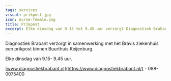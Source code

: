 ```yaml
---
tags: services
visual: prikpost.jpg
icon: nurse-female.png
title: Prikpost
excerpt: Elke dinsdag van 9.15 tot 9.45 uur verzorgt Diagnostiek Brabant in samenwerking met het Bravis ziekenhuis een prikpost binnen Buurthuis Keijenburg.
---
```


Diagnostiek Brabant verzorgt in samenwerking met het Bravis ziekenhuis een prikpost binnen Buurthuis Keijenburg.

Elke dinsdag van 9.15- 9.45 uur.

[www.diagnostiekbrabant.nl](https://www.diagnostiekbrabant.nl/) - 088-0075400